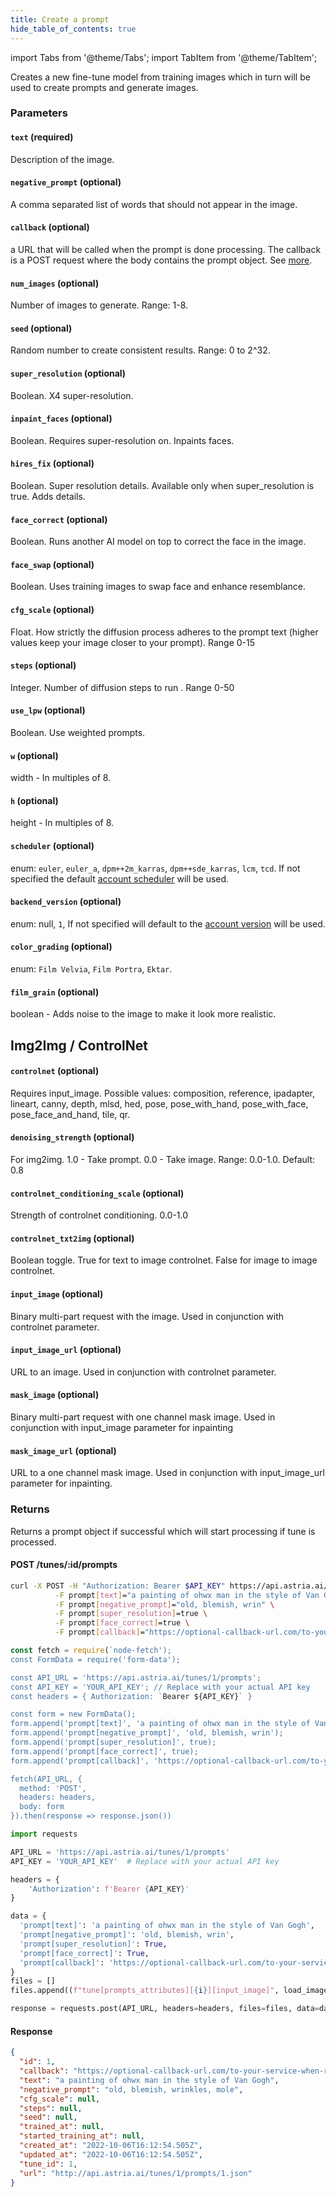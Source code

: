 ```yaml
---
title: Create a prompt
hide_table_of_contents: true
---
```


import Tabs from '@theme/Tabs';
import TabItem from '@theme/TabItem';

<div className="api-method">
<div>

Creates a new fine-tune model from training images which in turn will be used to create prompts and generate images.

### Parameters

#### `text` (required) 
Description of the image.

#### `negative_prompt` (optional) 
A comma separated list of words that should not appear in the image.

#### `callback` (optional) 
a URL that will be called when the prompt is done processing. The callback is a POST request where the body contains the prompt object. See [more](/docs/api/overview#callbacks).

#### `num_images` (optional) 
Number of images to generate. Range: 1-8.

#### `seed` (optional) 
Random number to create consistent results. Range: 0 to 2^32.

#### `super_resolution` (optional) 
Boolean. X4 super-resolution.

#### `inpaint_faces` (optional) 
Boolean. Requires super-resolution on. Inpaints faces.

#### `hires_fix` (optional) 
Boolean. Super resolution details. Available only when super_resolution is true. Adds details.

#### `face_correct` (optional) 
Boolean. Runs another AI model on top to correct the face in the image.

#### `face_swap` (optional) 
Boolean. Uses training images to swap face and enhance resemblance.

#### `cfg_scale` (optional) 
Float. How strictly the diffusion process adheres to the prompt text (higher values keep your image closer to your prompt). Range 0-15

#### `steps` (optional) 
Integer. Number of diffusion steps to run . Range 0-50

#### `use_lpw` (optional) 
Boolean. Use weighted prompts.

#### `w` (optional) 
width - In multiples of 8.

#### `h` (optional) 
height - In multiples of 8.

#### `scheduler` (optional) 
enum: `euler`, `euler_a`, `dpm++2m_karras`, `dpm++sde_karras`, `lcm`, `tcd`. If not specified the default [account scheduler](https://www.astria.ai/users/edit) will be used.

#### `backend_version` (optional) 
enum: null, `1`, If not specified will default to the [account version](https://www.astria.ai/users/edit) will be used.

#### `color_grading` (optional) 
enum: `Film Velvia`, `Film Portra`, `Ektar`.

#### `film_grain` (optional)
boolean - Adds noise to the image to make it look more realistic.

## Img2Img / ControlNet

#### `controlnet` (optional) 
Requires input_image. Possible values: composition, reference, ipadapter, lineart, canny, depth, mlsd, hed, pose, pose_with_hand, pose_with_face, pose_face_and_hand, tile, qr.

#### `denoising_strength` (optional)
For img2img. 1.0 - Take prompt. 0.0 - Take image. Range: 0.0-1.0. Default: 0.8

#### `controlnet_conditioning_scale` (optional) 
Strength of controlnet conditioning. 0.0-1.0

#### `controlnet_txt2img` (optional) 
Boolean toggle. True for text to image controlnet. False for image to image controlnet.

#### `input_image` (optional) 
Binary multi-part request with the image. Used in conjunction with controlnet parameter.

#### `input_image_url` (optional) 
URL to an image. Used in conjunction with controlnet parameter.

#### `mask_image` (optional) 
Binary multi-part request with one channel mask image. Used in conjunction with input_image parameter for inpainting

#### `mask_image_url` (optional) 
URL to a one channel mask image. Used in conjunction with input_image_url parameter for inpainting.

### Returns

Returns a prompt object if successful which will start processing if tune is processed.

</div>

<div>

#### POST /tunes/:id/prompts

<Tabs groupId="lang">
  <TabItem value="curl" label="cURL" default>

```bash showLineNumbers
curl -X POST -H "Authorization: Bearer $API_KEY" https://api.astria.ai/tunes/1/prompts \
          -F prompt[text]="a painting of ohwx man in the style of Van Gogh" \
          -F prompt[negative_prompt]="old, blemish, wrin" \
          -F prompt[super_resolution]=true \
          -F prompt[face_correct]=true \
          -F prompt[callback]="https://optional-callback-url.com/to-your-service-when-ready?prompt_id=1" 
```
  </TabItem>
  <TabItem value="javascript" label="Node.js">

```javascript
const fetch = require(`node-fetch');
const FormData = require('form-data');

const API_URL = 'https://api.astria.ai/tunes/1/prompts';
const API_KEY = 'YOUR_API_KEY'; // Replace with your actual API key
const headers = { Authorization: `Bearer ${API_KEY}` }

const form = new FormData();
form.append('prompt[text]', 'a painting of ohwx man in the style of Van Gogh');
form.append('prompt[negative_prompt]', 'old, blemish, wrin');
form.append('prompt[super_resolution]', true);
form.append('prompt[face_correct]', true);
form.append('prompt[callback]', 'https://optional-callback-url.com/to-your-service-when-ready?prompt_id=1');

fetch(API_URL, {
  method: 'POST',
  headers: headers,
  body: form
}).then(response => response.json())


```
  </TabItem>
  <TabItem value="python" label="Python">

```python
import requests

API_URL = 'https://api.astria.ai/tunes/1/prompts'
API_KEY = 'YOUR_API_KEY'  # Replace with your actual API key

headers = {
    'Authorization': f'Bearer {API_KEY}'
}

data = {
  'prompt[text]': 'a painting of ohwx man in the style of Van Gogh',
  'prompt[negative_prompt]': 'old, blemish, wrin',
  'prompt[super_resolution]': True,
  'prompt[face_correct]': True,
  'prompt[callback]': 'https://optional-callback-url.com/to-your-service-when-ready?prompt_id=1'
}
files = []
files.append((f"tune[prompts_attributes][{i}][input_image]", load_image(prompt['input_image'])))

response = requests.post(API_URL, headers=headers, files=files, data=data)
```
  </TabItem>
</Tabs>

#### Response

```json
{
  "id": 1,
  "callback": "https://optional-callback-url.com/to-your-service-when-ready?prompt_id=1",
  "text": "a painting of ohwx man in the style of Van Gogh",
  "negative_prompt": "old, blemish, wrinkles, mole",
  "cfg_scale": null,
  "steps": null,
  "seed": null,
  "trained_at": null,
  "started_training_at": null,
  "created_at": "2022-10-06T16:12:54.505Z",
  "updated_at": "2022-10-06T16:12:54.505Z",
  "tune_id": 1,
  "url": "http://api.astria.ai/tunes/1/prompts/1.json"
}
```
</div>
</div>

